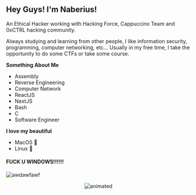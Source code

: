 ## Hey Guys! I'm Naberius!

An Ethical Hacker working with Hacking Force, Cappuccino Team and 0xCTRL hacking community.

Always studying and learning from other people,
I like information security, programming, computer networking, etc...
Usually in my free time, I take the opportunity to do some CTFs or take some course.

**Something About Me**

- Assembly
- Reverse Engineering
- Computer Network
- ReactJS
- NextJS
- Bash
- C
- Software Engineer

**I love my beautiful**
- MacOS 
- Linux 🐧

#### FUCK U WINDOWS!!!!!!
![awdawfawf](https://github.com/naberius616/naberius616/assets/84759195/ac6e0ae6-3d1d-4f1e-8df3-1716fe74d635)



<p align="center">
  <img src="[demo.gif](https://github.com/naberius616/naberius616/assets/84759195/e295c429-f00e-490f-bc8d-968d383502fb)" alt="animated" />
</p>




